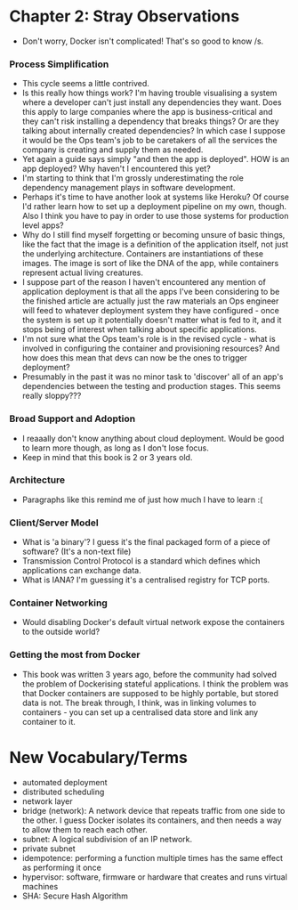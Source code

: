 # Chapter 2: Stray Observations

- Don't worry, Docker isn't complicated! That's so good to know /s. 

### Process Simplification
- This cycle seems a little contrived.
- Is this really how things work? I'm having trouble visualising a system where a developer can't just install
any dependencies they want. Does this apply to large companies where the app is business-critical and they
can't risk installing a dependency that breaks things? Or are they talking about internally created dependencies?
In which case I suppose it would be the Ops team's job to be caretakers of all the services the company is creating
and supply them as needed.
- Yet again a guide says simply "and then the app is deployed". HOW is an app deployed? Why haven't I encountered
this yet?
- I'm starting to think that I'm grossly underestimating the role dependency management plays in software
development.
- Perhaps it's time to have another look at systems like Heroku? Of course I'd rather learn how to set up a
deployment pipeline on my own, though. Also I think you have to pay in order to use those systems for production
level apps?
- Why do I still find myself forgetting or becoming unsure of basic things, like the fact that the image
is a definition of the application itself, not just the underlying architecture. Containers are instantiations
of these images. The image is sort of like the DNA of the app, while containers represent actual living creatures.
- I suppose part of the reason I haven't encountered any mention of application deployment is that all the apps I've
been considering to be the finished article are actually just the raw materials an Ops engineer will feed to 
whatever deployment system they have configured - once the system is set up it potentially doesn't matter what is
fed to it, and it stops being of interest when talking about specific applications.
- I'm not sure what the Ops team's role is in the revised cycle - what is involved in configuring the container 
and provisioning resources? And how does this mean that devs can now be the ones to trigger deployment?
- Presumably in the past it was no minor task to 'discover' all of an app's dependencies between the testing and
production stages. This seems really sloppy???

### Broad Support and Adoption
- I reaaally don't know anything about cloud deployment. Would be good to learn more though, as long as I don't
lose focus.
- Keep in mind that this book is 2 or 3 years old.

### Architecture
- Paragraphs like this remind me of just how much I have to learn :(

### Client/Server Model
- What is 'a binary'? I guess it's the final packaged form of a piece of software? (It's a non-text file)
- Transmission Control Protocol is a standard which defines which applications can exchange data.
- What is IANA? I'm guessing it's a centralised registry for TCP ports.  


### Container Networking
- Would disabling Docker's default virtual network expose the containers to the outside world?


### Getting the most from Docker
- This book was written 3 years ago, before the community had solved the problem of Dockerising stateful applications.
I think the problem was that Docker containers are supposed to be highly portable, but stored data is not.
The break through, I think, was in linking volumes to containers - you can set up a centralised data store and
link any container to it.

# New Vocabulary/Terms
- automated deployment
- distributed scheduling
- network layer
- bridge (network): A network device that repeats traffic from one side to the other. I guess Docker isolates
its containers, and then needs a way to allow them to reach each other.
- subnet: A logical subdivision of an IP network. 
- private subnet
- idempotence: performing a function multiple times has the same effect as performing it once
- hypervisor: software, firmware or hardware that creates and runs virtual machines
- SHA: Secure Hash Algorithm